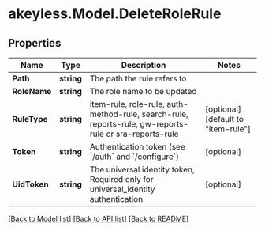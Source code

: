 # akeyless.Model.DeleteRoleRule

## Properties

Name | Type | Description | Notes
------------ | ------------- | ------------- | -------------
**Path** | **string** | The path the rule refers to | 
**RoleName** | **string** | The role name to be updated | 
**RuleType** | **string** | item-rule, role-rule, auth-method-rule, search-rule, reports-rule, gw-reports-rule or sra-reports-rule | [optional] [default to "item-rule"]
**Token** | **string** | Authentication token (see &#x60;/auth&#x60; and &#x60;/configure&#x60;) | [optional] 
**UidToken** | **string** | The universal identity token, Required only for universal_identity authentication | [optional] 

[[Back to Model list]](../README.md#documentation-for-models) [[Back to API list]](../README.md#documentation-for-api-endpoints) [[Back to README]](../README.md)

